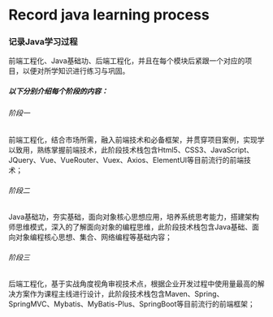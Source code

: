 # Record java learning process



### 记录Java学习过程

前端工程化、Java基础功、后端工程化，并且在每个模块后紧跟一个对应的项目，以便对所学知识进行练习与巩固。



##### 以下分别介绍每个阶段的内容：

###### 阶段一

前端工程化，结合市场所需，融入前端技术和必备框架，并贯穿项目案例，实现学以致用，熟练掌握前端技术，此阶段技术栈包含Html5、CSS3、JavaScript、JQuery、Vue、VueRouter、Vuex、Axios、ElementUI等目前流行的前端技术；



###### 阶段二

Java基础功，夯实基础，面向对象核心思想应用，培养系统思考能力，搭建架构师思维模式，深入的了解面向对象的编程思维，此阶段技术栈包含Java基础、面向对象编程核心思想、集合、网络编程等基础内容；



###### 阶段三

后端工程化，基于实战角度视角审视技术点，根据企业开发过程中使用量最高的解决方案作为课程主线进行设计，此阶段技术栈包含Maven、Spring、SpringMVC、Mybatis、MyBatis-Plus、SpringBoot等目前流行的前端框架；



